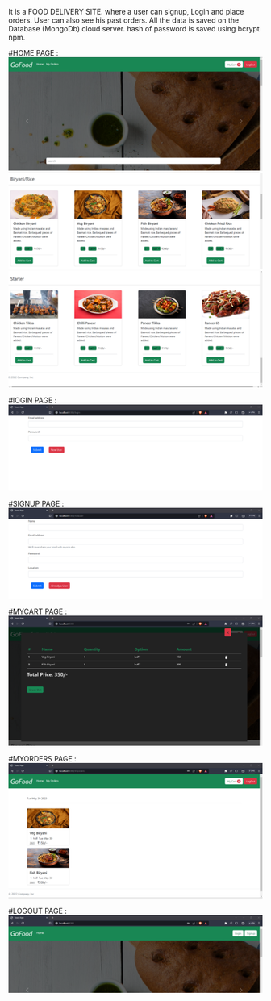 It is a FOOD DELIVERY SITE. where a user can signup, Login and place orders. User can also see his past orders. 
All the data is saved on the Database (MongoDb) cloud server. hash of password is saved using bcrypt npm. 



#HOME PAGE : 
![plot](./pics/home1.png)
![plot](./pics/home2.png)
![plot](./pics/home4.png)

#lOGIN PAGE : 
![plot](./pics/login.png)

#SIGNUP PAGE : 
![plot](./pics/signup.png)

#MYCART PAGE : 
![plot](./pics/myCart.png)

#MYORDERS PAGE : 
![plot](./pics/myorders.png)

#LOGOUT PAGE : 
![plot](./pics/logout.png)
